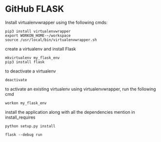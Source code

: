 # GitHub FLASK

Install virtualenvwrapper using the following cmds:
```
pip3 install virtualenvwrapper
export WORKON_HOME-~/workspace
source /usr/local/bin/virtualenvwrapper.sh
```

create a virtualenv  and install Flask
```
mkvirtualenv my_flask_env
pip3 install flask
```

to deactivate a virtualenv 
```
deactivate
```

to activate an existing virtualenv using virtualenvwrapper, run the following cmd
```
workon my_flask_env
```

install the application along with all the dependencies mention in install_requires
```
python setup.py install
```

```
flask --debug run
```
